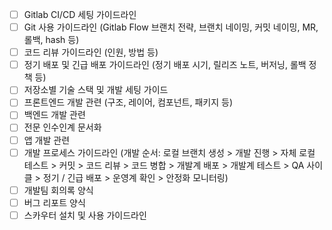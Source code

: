 - [ ] Gitlab CI/CD 세팅 가이드라인
- [ ] Git 사용 가이드라인 (Gitlab Flow 브랜치 전략, 브랜치 네이밍, 커밋 네이밍, MR, 롤백, hash 등)
- [ ] 코드 리뷰 가이드라인 (인원, 방법 등)
- [ ] 정기 배포 및 긴급 배포 가이드라인 (정기 배포 시기, 릴리즈 노트, 버저닝, 롤백 정책 등)
- [ ] 저장소별 기술 스택 및 개발 세팅 가이드
- [ ] 프론트엔드 개발 관련 (구조, 레이어, 컴포넌트, 패키지 등)
- [ ] 백엔드 개발 관련
- [ ] 전문 인수인계 문서화
- [ ] 앱 개발 관련
- [ ] 개발 프로세스 가이드라인 (개발 순서: 로컬 브랜치 생성 > 개발 진행 > 자체 로컬 테스트 > 커밋 > 코드 리뷰 > 코드 병합 > 개발계 배포 > 개발계 테스트 > QA 사이클 > 정기 / 긴급 배포 > 운영계 확인 > 안정화 모니터링)
- [ ] 개발팀 회의록 양식
- [ ] 버그 리포트 양식
- [ ] 스카우터 설치 및 사용 가이드라인